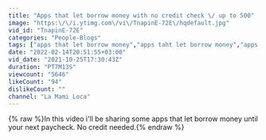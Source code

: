 ```yaml
---
title: "Apps that let borrow money with no credit check \/ up to 500"
image: "https:\/\/i.ytimg.com\/vi\/TnapinE-72E\/hqdefault.jpg"
vid_id: "TnapinE-72E"
categories: "People-Blogs"
tags: ["apps that let borrow money","apps taht let borrow money","apps that let borrow moeny"]
date: "2022-02-14T20:51:55+03:00"
vid_date: "2021-10-25T17:30:43Z"
duration: "PT7M13S"
viewcount: "5646"
likeCount: "94"
dislikeCount: ""
channel: "La Mami Loca"
---
```

{% raw %}In this video i'll be sharing some apps that let borrow money  until your next paycheck. No credit needed.{% endraw %}
